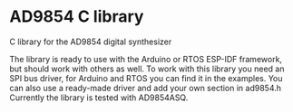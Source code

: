 # AD9854 C library
C library for the AD9854 digital synthesizer

The library is ready to use with the Arduino or RTOS ESP-IDF framework, but should work with others as well.
To work with this library you need an SPI bus driver, for Arduino and RTOS you can find it in the examples.
You can also use a ready-made driver and add your own section in ad9854.h
Currently the library is tested with AD9854ASQ.